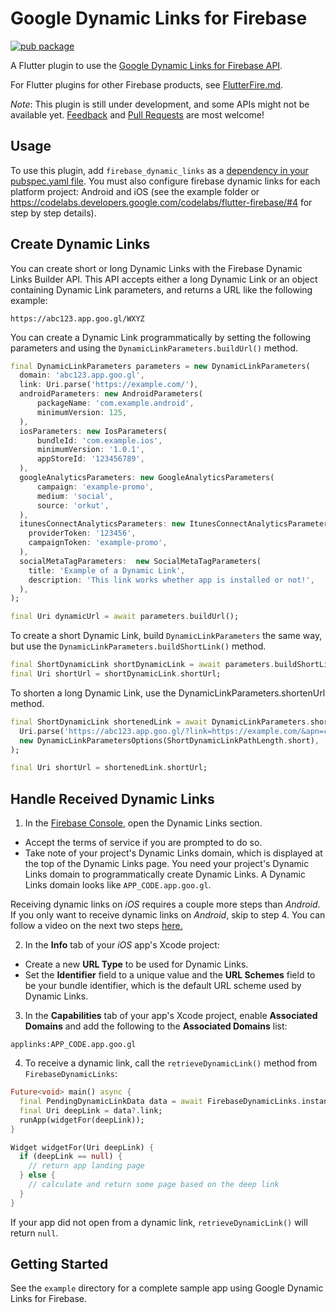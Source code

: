 # Google Dynamic Links for Firebase

[![pub package](https://img.shields.io/pub/v/firebase_dynamic_links.svg)](https://pub.dartlang.org/packages/firebase_dynamic_links)

A Flutter plugin to use the [Google Dynamic Links for Firebase API](https://firebase.google.com/docs/dynamic-links/).

For Flutter plugins for other Firebase products, see [FlutterFire.md](https://github.com/flutter/plugins/blob/master/FlutterFire.md).

*Note*: This plugin is still under development, and some APIs might not be available yet. [Feedback](https://github.com/flutter/flutter/issues) and [Pull Requests](https://github.com/flutter/plugins/pulls) are most welcome!

## Usage

To use this plugin, add `firebase_dynamic_links` as a [dependency in your pubspec.yaml file](https://flutter.io/platform-plugins/). You must also configure firebase dynamic links for each platform project: Android and iOS (see the example folder or https://codelabs.developers.google.com/codelabs/flutter-firebase/#4 for step by step details).

## Create Dynamic Links

You can create short or long Dynamic Links with the Firebase Dynamic Links Builder API. This API accepts either a long Dynamic Link or an object containing Dynamic Link parameters, and returns a URL like the following example:

```
https://abc123.app.goo.gl/WXYZ
```

You can create a Dynamic Link programmatically by setting the following parameters and using the `DynamicLinkParameters.buildUrl()` method.

```dart
final DynamicLinkParameters parameters = new DynamicLinkParameters(
  domain: 'abc123.app.goo.gl',
  link: Uri.parse('https://example.com/'),
  androidParameters: new AndroidParameters(
      packageName: 'com.example.android',
      minimumVersion: 125,
  ),
  iosParameters: new IosParameters(
      bundleId: 'com.example.ios',
      minimumVersion: '1.0.1',
      appStoreId: '123456789',
  ),
  googleAnalyticsParameters: new GoogleAnalyticsParameters(
      campaign: 'example-promo',
      medium: 'social',
      source: 'orkut',
  ),
  itunesConnectAnalyticsParameters: new ItunesConnectAnalyticsParameters(
    providerToken: '123456',
    campaignToken: 'example-promo',
  ),
  socialMetaTagParameters:  new SocialMetaTagParameters(
    title: 'Example of a Dynamic Link',
    description: 'This link works whether app is installed or not!',
  ),
);

final Uri dynamicUrl = await parameters.buildUrl();
```

To create a short Dynamic Link, build `DynamicLinkParameters` the same way, but use the `DynamicLinkParameters.buildShortLink()` method.

```dart
final ShortDynamicLink shortDynamicLink = await parameters.buildShortLink();
final Uri shortUrl = shortDynamicLink.shortUrl;
```

To shorten a long Dynamic Link, use the DynamicLinkParameters.shortenUrl method.

```dart
final ShortDynamicLink shortenedLink = await DynamicLinkParameters.shortenUrl(
  Uri.parse('https://abc123.app.goo.gl/?link=https://example.com/&apn=com.example.android&ibn=com.example.ios'),
  new DynamicLinkParametersOptions(ShortDynamicLinkPathLength.short),
);

final Uri shortUrl = shortenedLink.shortUrl;
```

## Handle Received Dynamic Links

1. In the [Firebase Console](https://console.firebase.google.com), open the Dynamic Links section.
  - Accept the terms of service if you are prompted to do so.
  - Take note of your project's Dynamic Links domain, which is displayed at the top of the Dynamic Links page. You need your project's Dynamic Links domain to programmatically create Dynamic Links. A Dynamic Links domain looks like `APP_CODE.app.goo.gl`.

Receiving dynamic links on *iOS* requires a couple more steps than *Android*. If you only want to receive dynamic links on *Android*, skip to step 4. You can follow a video on the next two steps [here.](https://youtu.be/sFPo296OQqk?t=2m40s)

2. In the **Info** tab of your *iOS* app's Xcode project:
  - Create a new **URL Type** to be used for Dynamic Links.
  - Set the **Identifier** field to a unique value and the **URL Schemes** field to be your bundle identifier, which is the default URL scheme used by Dynamic Links.

3. In the **Capabilities** tab of your app's Xcode project, enable **Associated Domains** and add the following to the **Associated Domains** list:

```
applinks:APP_CODE.app.goo.gl
```

4. To receive a dynamic link, call the `retrieveDynamicLink()` method from `FirebaseDynamicLinks`:

```dart
Future<void> main() async {
  final PendingDynamicLinkData data = await FirebaseDynamicLinks.instance.retrieveDynamicLink();
  final Uri deepLink = data?.link;
  runApp(widgetFor(deepLink));
}

Widget widgetFor(Uri deepLink) {
  if (deepLink == null) {
    // return app landing page
  } else {
    // calculate and return some page based on the deep link
  }
}
```

If your app did not open from a dynamic link, `retrieveDynamicLink()` will return `null`.

## Getting Started

See the `example` directory for a complete sample app using Google Dynamic Links for Firebase.